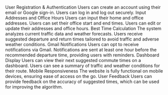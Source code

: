 User Registration & Authentication
Users can create an account using their email or Google sign-in.
Users can log in and log out securely.
Input Addresses and Office Hours
Users can input their home and office addresses.
Users can set their office start and end times.
Users can edit or update their addresses and office hours.
Best Time Calculation
The system analyzes current traffic data and weather forecasts.
Users receive suggested departure and return times tailored to avoid traffic and adverse weather conditions.
Gmail Notifications
Users can opt to receive notifications via Gmail.
Notifications are sent at least one hour before the recommended departure time, providing users with reminders.
Dashboard Display
Users can view their next suggested commute times on a dashboard.
Users can see a summary of traffic and weather conditions for their route.
Mobile Responsiveness
The website is fully functional on mobile devices, ensuring ease of access on the go.
User Feedback
Users can provide feedback on the accuracy of suggested times, which can be used for improving the algorithm.
